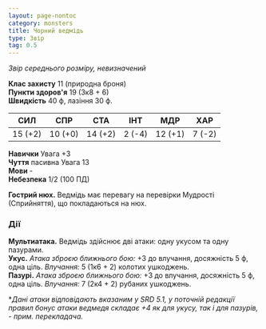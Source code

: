 ```yaml
---
layout: page-nontoc
category: monsters
title: Чорний ведмідь
type: Звір
tag: 0.5
---
```


_Звір середнього розміру, невизначений_

**Клас захисту** 11 (природна броня)    
**Пункти здоров'я** 19 (3к8 + 6)    
**Швидкість** 40 ф, лазіння 30 ф.

| СИЛ     | СПР     | СТА     | ІНТ    | МДР     | ХАР    |
| ------- | ------- | ------- | ------ | ------- | ------ |
| 15 (+2) | 10 (+0) | 14 (+2) | 2 (-4) | 12 (+1) | 7 (-2) |

**Навички** Увага +3    
**Чуття** пасивна Увага 13    
**Мови** -    
**Небезпека** 1/2 (100 ПД)

**Гострий нюх.** Ведмідь має перевагу на перевірки Мудрості (Сприйняття), що покладаються на нюх.

### Дії
**Мультиатака.** Ведмідь здійснює дві атаки: одну укусом та одну пазурами.    
**Укус.** _Атака зброєю ближнього бою:_ +3 до влучання, досяжність 5 ф, одна ціль. _Влучання:_ 5 (1к6 + 2) колотих ушкоджень.    
**Пазурі.** _Атака зброєю ближнього бою:_ +3 до влучання, досяжність 5 ф, одна ціль. _Влучання:_ 7 (2к4 + 2) рубаних ушкоджень.   


*_Дані атаки відповідають вказаним у SRD 5.1, у поточній редакції правил бонус атаки ведмедя складає +4 як для укусу, так і для пазурів, - прим. перекладача._

